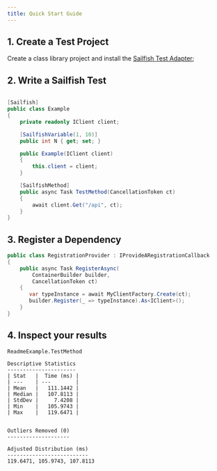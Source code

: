 ```yaml
---
title: Quick Start Guide
---
```


## 1. Create a Test Project

Create a class library project and install the [Sailfish Test Adapter](https://www.nuget.org/packages/Sailfish.TestAdapter);

## 2. Write a Sailfish Test

```csharp

[Sailfish]
public class Example
{
    private readonly IClient client;

    [SailfishVariable(1, 10)]
    public int N { get; set; }

    public Example(IClient client)
    {
        this.client = client;
    }

    [SailfishMethod]
    public async Task TestMethod(CancellationToken ct)
    {
        await client.Get("/api", ct);
    }
}
```

## 3. Register a Dependency

```csharp
public class RegistrationProvider : IProvideARegistrationCallback
{
    public async Task RegisterAsync(
        ContainerBuilder builder,
        CancellationToken ct)
    {
       var typeInstance = await MyClientFactory.Create(ct);
       builder.Register(_ => typeInstance).As<IClient>();
    }
}
```

## 4. Inspect your results

```
ReadmeExample.TestMethod

Descriptive Statistics
----------------------
| Stat   |  Time (ms) |
| ---    | ---        |
| Mean   |   111.1442 |
| Median |   107.8113 |
| StdDev |     7.4208 |
| Min    |   105.9743 |
| Max    |   119.6471 |


Outliers Removed (0)
--------------------

Adjusted Distribution (ms)
--------------------------
119.6471, 105.9743, 107.8113
```
